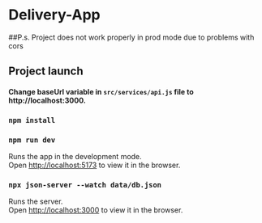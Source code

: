 # Delivery-App

##P.s. Project does not work properly in prod mode due to problems with cors

## Project launch

#### Change baseUrl variable in `src/services/api.js` file to http://localhost:3000.

### `npm install`

### `npm run dev`

Runs the app in the development mode.\
Open [http://localhost:5173](http://localhost:5173) to view it in the browser.

### `npx json-server --watch data/db.json`

Runs the server.\
Open [http://localhost:3000](http://localhost:3000) to view it in the browser.
